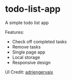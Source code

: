 # todo-list-app

<p>A simple todo list app</p>
<p>Features:</p>
<ul>
    <li>Check off completed tasks</li>
    <li>Remove tasks</li>
    <li>Single page app</li>
    <li>Local storage</li>
    <li>Responsive design</li>
</ul>

<p>UI Credit: <a href="https://dribbble.com/adriengervaix">adriengervaix</a></p>
